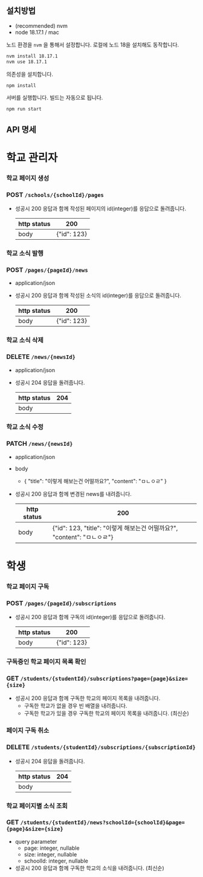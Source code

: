 ## 설치방법
* (recommended) nvm
* node 18.17.1 / mac

노드 환경을 `nvm` 을 통해서 설정합니다. 로컬에 노드 18을 설치해도 동작합니다.
```bash
nvm install 18.17.1
nvm use 18.17.1
```
의존성을 설치합니다.
```bash
npm install
```
서버를 실행합니다. 빌드는 자동으로 됩니다.
```bash
npm run start
```

## API 명세

# 학교 관리자

### 학교 페이지 생성

### POST `/schools/{schoolId}/pages`
* 성공시 200 응답과 함께 작성된 페이지의 id(integer)를 응답으로 돌려줍니다.  

  | http status | 200 |
  |-------------|-----|
  | body        | {"id": 123} |

### 학교 소식 발행

### POST `/pages/{pageId}/news`
* application/json
* 성공시 200 응답과 함께 작성된 소식의 id(integer)를 응답으로 돌려줍니다.  

  | http status | 200 |
    |-------------|-----|
  | body        | {"id": 123} |

### 학교 소식 삭제
### DELETE `/news/{newsId}`
* application/json
* 성공시 204 응답을 돌려줍니다.  

  | http status | 204 |
  |-------------|-----|
  | body        | |

### 학교 소식 수정
### PATCH `/news/{newsId}`
* application/json
* body
    * {
      "title": "이렇게 해보는건 어떨까요?",
      "content": "ㅁㄴㅇㄹ"
      }
* 성공시 200 응답과 함께 변경된 news를 내려줍니다.  

  | http status | 200 |
  |-------------|-----|
  | body        | {"id": 123, "title": "이렇게 해보는건 어떨까요?", "content": "ㅁㄴㅇㄹ"} |

# 학생
### 학교 페이지 구독
### POST `/pages/{pageId}/subscriptions`
* 성공시 200 응답과 함께 구독의 id(integer)를 응답으로 돌려줍니다.  

  | http status | 200 |
  |-------------|-----|
  | body        | {"id": 123} |

### 구독중인 학교 페이지 목록 확인
### GET `/students/{studentId}/subscriptions?page={page}&size={size}`
* 성공시 200 응답과 함께 구독한 학교의 페이지 목록을 내려줍니다.
  * 구독한 학교가 없을 경우 빈 배열을 내려줍니다.
  * 구독한 학교가 있을 경우 구독한 학교의 페이지 목록을 내려줍니다. (최신순)

### 페이지 구독 취소
### DELETE `/students/{studentId}/subscriptions/{subscriptionId}`
* 성공시 204 응답을 돌려줍니다.  

  | http status | 204 |
  |-------------|-----|
  | body        | |

### 학교 페이지별 소식 조회
### GET `/students/{studentId}/news?schoolId={schoolId}&page={page}&size={size}`

* query parameter
  * page: integer, nullable
  * size: integer, nullable
  * schoolId: integer, nullable
* 성공시 200 응답과 함께 구독한 학교의 소식을 내려줍니다. (최신순)

